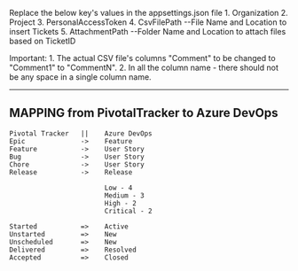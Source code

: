 Replace the below key's values in the appsettings.json file
    1. Organization 
    2. Project
    3. PersonalAccessToken
    4. CsvFilePath     --File Name and Location to insert Tickets
    5. AttachmentPath  --Folder Name and Location to attach files based on TicketID

Important:
    1. The actual CSV file's columns "Comment" to be changed to "Comment1" to "CommentN".
    2. In all the column name - there should not be any space in a single column name.


-------------------------------------------
MAPPING from PivotalTracker to Azure DevOps
-------------------------------------------

    Pivotal Tracker   ||    Azure DevOps
    Epic              ->    Feature
    Feature           ->    User Story
    Bug               ->    User Story
    Chore             ->    User Story
    Release           ->    Release

                            Low - 4
                            Medium - 3
                            High - 2
                            Critical - 2

    Started           =>    Active
    Unstarted         =>    New
    Unscheduled       =>    New
    Delivered         =>    Resolved
    Accepted          =>    Closed
